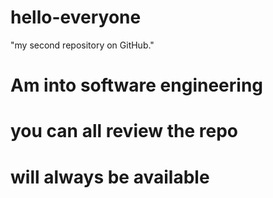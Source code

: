 # hello-everyone
"my second repository on GitHub."
# Am into software engineering 
# you can all review the repo
# will always be available
